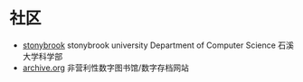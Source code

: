 # 社区
- [stonybrook](https://www.cs.stonybrook.edu/) stonybrook university Department of Computer Science 石溪大学科学部
- [archive.org](https://archive.org/) 非营利性数字图书馆/数字存档网站
